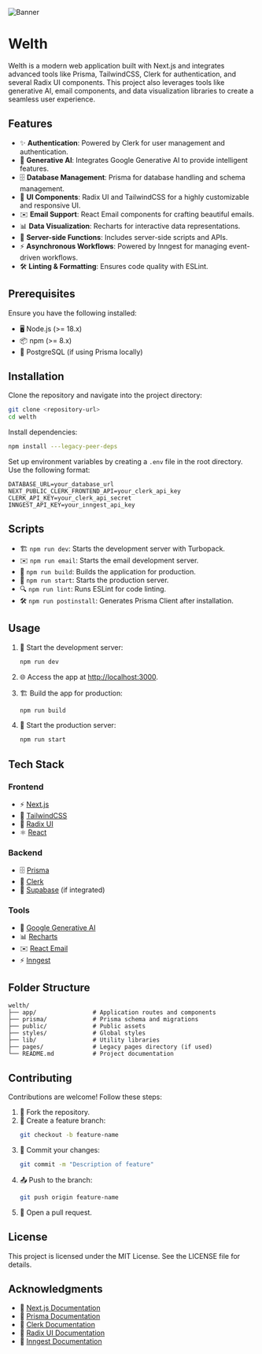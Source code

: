 ![Banner](./banner.jpeg)

# Welth

Welth is a modern web application built with Next.js and integrates advanced tools like Prisma, TailwindCSS, Clerk for authentication, and several Radix UI components. This project also leverages tools like generative AI, email components, and data visualization libraries to create a seamless user experience.

## Features

- ✨ **Authentication**: Powered by Clerk for user management and authentication.
- 🤖 **Generative AI**: Integrates Google Generative AI to provide intelligent features.
- 🗄️ **Database Management**: Prisma for database handling and schema management.
- 🎨 **UI Components**: Radix UI and TailwindCSS for a highly customizable and responsive UI.
- ✉️ **Email Support**: React Email components for crafting beautiful emails.
- 📊 **Data Visualization**: Recharts for interactive data representations.
- 🔧 **Server-side Functions**: Includes server-side scripts and APIs.
- ⚡ **Asynchronous Workflows**: Powered by Inngest for managing event-driven workflows.
- 🛠️ **Linting & Formatting**: Ensures code quality with ESLint.

## Prerequisites

Ensure you have the following installed:

- 🖥️ Node.js (>= 18.x)
- 📦 npm (>= 8.x)
- 🐘 PostgreSQL (if using Prisma locally)

## Installation

Clone the repository and navigate into the project directory:

```bash
git clone <repository-url>
cd welth
```

Install dependencies:

```bash
npm install ---legacy-peer-deps
```

Set up environment variables by creating a `.env` file in the root directory. Use the following format:

```env
DATABASE_URL=your_database_url
NEXT_PUBLIC_CLERK_FRONTEND_API=your_clerk_api_key
CLERK_API_KEY=your_clerk_api_secret
INNGEST_API_KEY=your_inngest_api_key
```

## Scripts

- 🏗️ `npm run dev`: Starts the development server with Turbopack.
- ✉️ `npm run email`: Starts the email development server.
- 🏢 `npm run build`: Builds the application for production.
- 🚀 `npm run start`: Starts the production server.
- 🔍 `npm run lint`: Runs ESLint for code linting.
- 🛠️ `npm run postinstall`: Generates Prisma Client after installation.

## Usage

1. 🚀 Start the development server:

   ```bash
   npm run dev
   ```

2. 🌐 Access the app at [http://localhost:3000](http://localhost:3000).

3. 🏗️ Build the app for production:

   ```bash
   npm run build
   ```

4. 🚀 Start the production server:

   ```bash
   npm run start
   ```

## Tech Stack

### Frontend

- ⚡ [Next.js](https://nextjs.org/)
- 🎨 [TailwindCSS](https://tailwindcss.com/)
- 🧩 [Radix UI](https://www.radix-ui.com/)
- ⚛️ [React](https://reactjs.org/)

### Backend

- 🗄️ [Prisma](https://www.prisma.io/)
- 🔑 [Clerk](https://clerk.dev/)
- 🐘 [Supabase](https://supabase.com/) (if integrated)

### Tools

- 🤖 [Google Generative AI](https://developers.google.com/ai)
- 📊 [Recharts](https://recharts.org/)
- ✉️ [React Email](https://react.email/)
- ⚡ [Inngest](https://www.inngest.com/)

## Folder Structure

```
welth/
├── app/                # Application routes and components
├── prisma/             # Prisma schema and migrations
├── public/             # Public assets
├── styles/             # Global styles
├── lib/                # Utility libraries
├── pages/              # Legacy pages directory (if used)
└── README.md           # Project documentation
```

## Contributing

Contributions are welcome! Follow these steps:

1. 🍴 Fork the repository.
2. 🌱 Create a feature branch:
   ```bash
   git checkout -b feature-name
   ```
3. 💾 Commit your changes:
   ```bash
   git commit -m "Description of feature"
   ```
4. 📤 Push to the branch:
   ```bash
   git push origin feature-name
   ```
5. 🔁 Open a pull request.

## License

This project is licensed under the MIT License. See the LICENSE file for details.

## Acknowledgments

- 📖 [Next.js Documentation](https://nextjs.org/docs)
- 📖 [Prisma Documentation](https://www.prisma.io/docs)
- 📖 [Clerk Documentation](https://clerk.dev/docs)
- 📖 [Radix UI Documentation](https://www.radix-ui.com/docs)
- 📖 [Inngest Documentation](https://www.inngest.com/docs)

